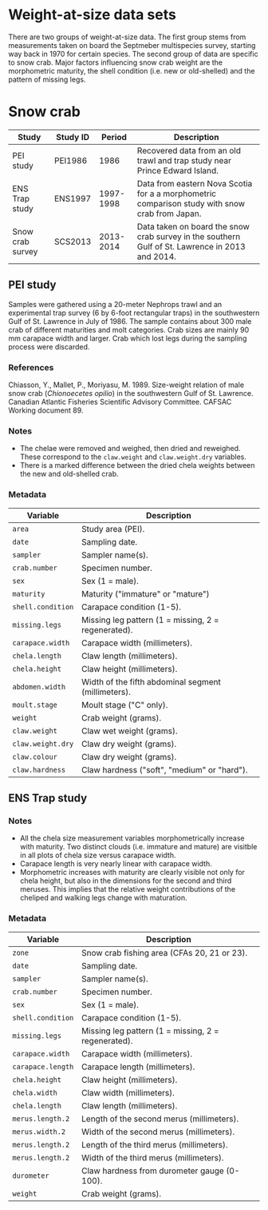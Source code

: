 # Weight-at-size data sets

There are two groups of weight-at-size data. The first group stems from measurements taken on board the Septmeber multispecies survey, starting way back in 1970 for certain species. 
The second group of data are specific to snow crab. Major factors influencing snow crab weight are the morphometric maturity, the shell condition (i.e. new or old-shelled) and the pattern of missing legs. 

# Snow crab 

|   Study          | Study ID      | Period    | Description                                                                                       |
| ---------------- | ------------- | --------- | ------------------------------------------------------------------------------------------------- |
| PEI study        | PEI1986       |  1986     | Recovered data from an old trawl and trap study near Prince Edward Island.                        | 
| ENS Trap study   | ENS1997       | 1997-1998 | Data from eastern Nova Scotia for a a morphometric comparison study with snow crab from Japan.    | 
| Snow crab survey | SCS2013       | 2013-2014 | Data taken on board the snow crab survey in the southern Gulf of St. Lawrence in 2013 and 2014.   | 

## PEI study

Samples were gathered using a 20-meter Nephrops trawl and an experimental trap survey (6 by 6-foot rectangular traps) in the southwestern Gulf of St. Lawrence in July of 1986. The sample contains about 300 male crab of different maturities and molt categories. Crab sizes are mainly 90 mm carapace width and larger. Crab which lost legs during the sampling process were discarded. 

### References

Chiasson, Y., Mallet, P., Moriyasu, M. 1989. Size-weight relation of male snow crab (_Chionoecetes opilio_) in the southwestern Gulf of St. Lawrence. Canadian Atlantic Fisheries Scientific Advisory Committee. CAFSAC Working document 89.

### Notes
- The chelae were removed and weighed, then dried and reweighed. These correspond to the `claw.weight` and `claw.weight.dry` variables.
- There is a marked difference between the dried chela weights between the new and old-shelled crab.

### Metadata

| Variable          | Description                                         |                               
| ----------------- | --------------------------------------------------- |
| `area`            | Study area (PEI).                                   | 
| `date`            | Sampling date.                                      | 
| `sampler`         | Sampler name(s).                                    | 
| `crab.number`	    | Specimen number.                                    | 
| `sex`             | Sex (1 = male).                                     | 
| `maturity`        | Maturity ("immature" or "mature")                   | 
| `shell.condition`	| Carapace condition (1-5).                           |	
| `missing.legs`	  | Missing leg pattern (1 = missing, 2 = regenerated). | 
| `carapace.width`	| Carapace width (millimeters).                       | 
| `chela.length`    | Claw length (millimeters).                          | 
| `chela.height`    | Claw height (millimeters).                          | 
| `abdomen.width`	  | Width of the fifth abdominal segment (millimeters). | 
| `moult.stage` 	  |	Moult stage ("C" only).                             |
| `weight`	        | Crab weight (grams).                                |	
| `claw.weight`	    | Claw wet weight (grams).                            |
| `claw.weight.dry`	|	Claw dry weight (grams).                            |
| `claw.colour`	    |	Claw dry weight (grams).                            |
| `claw.hardness`	  | Claw hardness ("soft", "medium" or "hard").         |

## ENS Trap study

### Notes

- All the chela size measurement variables morphometrically increase with maturity. Two distinct clouds (i.e. immature and mature) are visitble in all plots of chela size versus carapace width.
- Carapace length is very nearly linear with carapace width.
- Morphometric increases with maturity are clearly visible not only for chela height, but also in the dimensions for the second and third meruses. This implies that the relative weight contributions of the cheliped and walking legs change with maturation.

### Metadata

| Variable          | Description                                         |                               
| ----------------- | --------------------------------------------------- |
| `zone`            | Snow crab fishing area (CFAs 20, 21 or 23).         | 
| `date`            | Sampling date.                                      | 
| `sampler`         | Sampler name(s).                                    | 
| `crab.number`	    | Specimen number.                                    | 
| `sex`             | Sex (1 = male).                                     | 
| `shell.condition`	| Carapace condition (1-5).                           |	
| `missing.legs`	  | Missing leg pattern (1 = missing, 2 = regenerated). | 
| `carapace.width`	| Carapace width (millimeters).                       | 
| `carapace.length`	| Carapace length (millimeters).                      | 
| `chela.height`    | Claw height (millimeters).                          | 
| `chela.width`	    | Claw width (millimeters).                           | 
| `chela.length`    | Claw length (millimeters).                          | 
| `merus.length.2`  | Length of the second merus (millimeters).           | 	
| `merus.width.2`   | Width of the second merus (millimeters).            | 	
| `merus.length.2`  | Length of the third merus (millimeters).            | 	
| `merus.length.2`  | Width of the third merus (millimeters).             | 	
| `durometer`       | Claw hardness from durometer gauge (0-100).         |	
| `weight`	        | Crab weight (grams).                                |	


